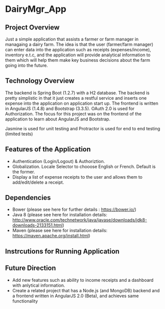 # DairyMgr_App
Project Overview
--------------------
Just a simple application that assists a farmer or farm manager in managaing a dairy farm. The idea is that the user (farmer/farm manager) can enter data into the application such as receipts (expenses/income), inventory e.t.c, and the application will provide analytical information to them which will help them make key business decisions about the farm going into the future.

Technology Overview
--------------------
The backend is Spring Boot (1.2.7) with a H2 database. The backend is pretty simplistic in that it just creates a restful service and inserts one expense into the application on application start up.
The frontend is written in AngularJS (1.4.8) and Bootstrap (3.3.5). OAuth 2.0 is used for Authorization.
The focus for this project was on the frontend of the application to learn about AngularJS and Bootstrap.

Jasmine is used for unit testing and Protractor is used for end to end testing (limited tests)

Features of the Application
---------------------------
 - Authentication (Login/Logout) & Authoriztion.
 - Globalization. Locale Selector to chooose English or French. Default is the former.
 - Display a list of expense receipts to the user and allows them to add/edit/delete a receipt.

Dependencies
--------------
 - Bower (please see here for further details : https://bower.io/)
 - Java 8 (please see here for installation details: http://www.oracle.com/technetwork/java/javase/downloads/jdk8-downloads-2133151.html)
 - Maven (please see here for installation details: https://maven.apache.org/install.html)

Instrcutions for Running Application
-------------------------------------

Future Direction
-----------------
- Add new features such as ability to income receipts and a dashboard with anlytical information.
- Create a related project that has a Node.js (and MongoDB) backend and a frontend written in AngularJS 2.0 (Beta), and achieves same functionality




